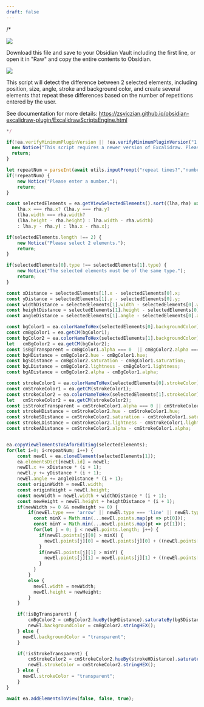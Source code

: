 ```yaml
---
draft: false
---
```

/*

![](https://raw.githubusercontent.com/zsviczian/obsidian-excalidraw-plugin/master/images/scripts-download-raw.jpg)

Download this file and save to your Obsidian Vault including the first line, or open it in "Raw" and copy the entire contents to Obsidian.

![](https://raw.githubusercontent.com/zsviczian/obsidian-excalidraw-plugin/master/images/scripts-repeat-elements.png)

This script will detect the difference between 2 selected elements, including position, size, angle, stroke and background color, and create several elements that repeat these differences based on the number of repetitions entered by the user.

See documentation for more details:
https://zsviczian.github.io/obsidian-excalidraw-plugin/ExcalidrawScriptsEngine.html

```javascript
*/

if(!ea.verifyMinimumPluginVersion || !ea.verifyMinimumPluginVersion("1.7.19")) {
  new Notice("This script requires a newer version of Excalidraw. Please install the latest version.");
  return;
}

let repeatNum = parseInt(await utils.inputPrompt("repeat times?","number","5"));
if(!repeatNum) {
    new Notice("Please enter a number.");
    return;
}

const selectedElements = ea.getViewSelectedElements().sort((lha,rha) => 
    lha.x === rha.x? (lha.y === rha.y? 
    (lha.width === rha.width? 
    (lha.height - rha.height) : lha.width - rha.width) 
    : lha.y - rha.y) : lha.x - rha.x);

if(selectedElements.length !== 2) {
    new Notice("Please select 2 elements.");
    return;
}

if(selectedElements[0].type !== selectedElements[1].type) {
    new Notice("The selected elements must be of the same type.");
    return;
}

const xDistance = selectedElements[1].x - selectedElements[0].x;
const yDistance = selectedElements[1].y - selectedElements[0].y;
const widthDistance = selectedElements[1].width - selectedElements[0].width;
const heightDistance = selectedElements[1].height - selectedElements[0].height;
const angleDistance = selectedElements[1].angle - selectedElements[0].angle;

const bgColor1 = ea.colorNameToHex(selectedElements[0].backgroundColor);
const cmBgColor1 = ea.getCM(bgColor1);
const bgColor2 = ea.colorNameToHex(selectedElements[1].backgroundColor);
let   cmBgColor2 = ea.getCM(bgColor2);
const isBgTransparent = cmBgColor1.alpha === 0  || cmBgColor2.alpha === 0;
const bgHDistance = cmBgColor2.hue - cmBgColor1.hue;
const bgSDistance = cmBgColor2.saturation - cmBgColor1.saturation;
const bgLDistance = cmBgColor2.lightness - cmBgColor1.lightness;
const bgADistance = cmBgColor2.alpha - cmBgColor1.alpha;

const strokeColor1 = ea.colorNameToHex(selectedElements[0].strokeColor);
const cmStrokeColor1 = ea.getCM(strokeColor1);
const strokeColor2 = ea.colorNameToHex(selectedElements[1].strokeColor);
let   cmStrokeColor2 = ea.getCM(strokeColor2);
const isStrokeTransparent = cmStrokeColor1.alpha === 0 || cmStrokeColor2.alpha ===0;
const strokeHDistance = cmStrokeColor2.hue - cmStrokeColor1.hue;
const strokeSDistance = cmStrokeColor2.saturation - cmStrokeColor1.saturation;
const strokeLDistance = cmStrokeColor2.lightness - cmStrokeColor1.lightness;
const strokeADistance = cmStrokeColor2.alpha - cmStrokeColor1.alpha;


ea.copyViewElementsToEAforEditing(selectedElements);
for(let i=0; i<repeatNum; i++) {
    const newEl = ea.cloneElement(selectedElements[1]);
    ea.elementsDict[newEl.id] = newEl;
    newEl.x += xDistance * (i + 1);
    newEl.y += yDistance * (i + 1);
    newEl.angle += angleDistance * (i + 1);
    const originWidth = newEl.width;
    const originHeight = newEl.height;
    const newWidth = newEl.width + widthDistance * (i + 1);
    const newHeight = newEl.height + heightDistance * (i + 1);
    if(newWidth >= 0 && newHeight >= 0) {
        if(newEl.type === 'arrow' || newEl.type === 'line' || newEl.type === 'freedraw') {
          const minX = Math.min(...newEl.points.map(pt => pt[0]));
          const minY = Math.min(...newEl.points.map(pt => pt[1]));
          for(let j = 0; j < newEl.points.length; j++) {
            if(newEl.points[j][0] > minX) {
              newEl.points[j][0] = newEl.points[j][0] + ((newEl.points[j][0] - minX) / originWidth) * (newWidth - originWidth);
            }
            if(newEl.points[j][1] > minY) {
              newEl.points[j][1] = newEl.points[j][1] + ((newEl.points[j][1] - minY) / originHeight) * (newHeight - originHeight);
            }
          }
        }
        else {
          newEl.width = newWidth;
          newEl.height = newHeight;
        }
    }

    if(!isBgTransparent) {
		cmBgColor2 = cmBgColor2.hueBy(bgHDistance).saturateBy(bgSDistance).lighterBy(bgLDistance).alphaBy(bgADistance);
		newEl.backgroundColor = cmBgColor2.stringHEX();
    } else {
      newEl.backgroundColor = "transparent";
    }

    if(!isStrokeTransparent) {
		cmStrokeColor2 = cmStrokeColor2.hueBy(strokeHDistance).saturateBy(strokeSDistance).lighterBy(strokeLDistance).alphaBy(strokeADistance);
		newEl.strokeColor = cmStrokeColor2.stringHEX();
    } else {
      newEl.strokeColor = "transparent";
    }
}

await ea.addElementsToView(false, false, true);

